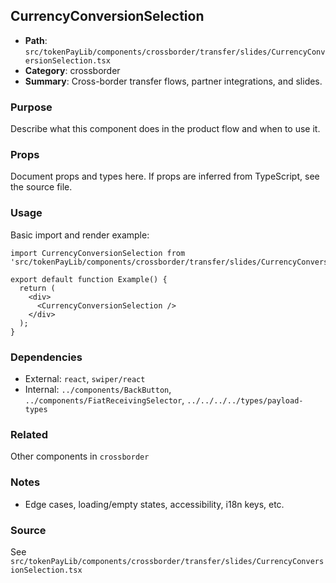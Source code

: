 ## CurrencyConversionSelection

- **Path**: `src/tokenPayLib/components/crossborder/transfer/slides/CurrencyConversionSelection.tsx`
- **Category**: crossborder
- **Summary**: Cross-border transfer flows, partner integrations, and slides.

### Purpose
Describe what this component does in the product flow and when to use it.

### Props
Document props and types here. If props are inferred from TypeScript, see the source file.

### Usage
Basic import and render example:


```tsx
import CurrencyConversionSelection from 'src/tokenPayLib/components/crossborder/transfer/slides/CurrencyConversionSelection';

export default function Example() {
  return (
    <div>
      <CurrencyConversionSelection />
    </div>
  );
}

```

### Dependencies
- External: `react`, `swiper/react`
- Internal: `../components/BackButton`, `../components/FiatReceivingSelector`, `../../../../types/payload-types`

### Related
Other components in `crossborder`

### Notes
- Edge cases, loading/empty states, accessibility, i18n keys, etc.

### Source
See `src/tokenPayLib/components/crossborder/transfer/slides/CurrencyConversionSelection.tsx`
